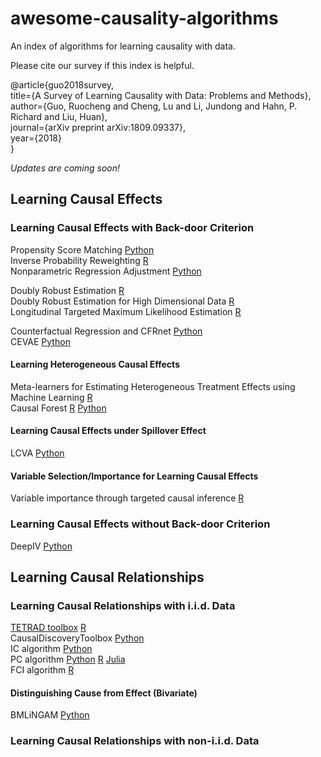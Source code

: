# awesome-causality-algorithms
An index of algorithms for learning causality with data.

Please cite our survey if this index is helpful.

@article{guo2018survey,</br>
  title={A Survey of Learning Causality with Data: Problems and Methods},</br>
  author={Guo, Ruocheng and Cheng, Lu and Li, Jundong and Hahn, P. Richard and Liu, Huan}, </br>
  journal={arXiv preprint arXiv:1809.09337}, </br>
  year={2018}</br>
}

*Updates are coming soon!*

## Learning Causal Effects

### Learning Causal Effects with Back-door Criterion
Propensity Score Matching [Python](https://github.com/akelleh/causality/tree/master/causality/estimation) </br>
Inverse Probability Reweighting [R](https://github.com/cran/ipw) </br>
Nonparametric Regression Adjustment [Python](https://github.com/akelleh/causality) </br>

Doubly Robust Estimation [R](https://github.com/gregridgeway/fastDR) </br>
Doubly Robust Estimation for High Dimensional Data [R](https://github.com/jantonelli111/DoublyRobustHD) </br>
Longitudinal Targeted Maximum Likelihood Estimation [R](https://github.com/joshuaschwab/ltmle) </br>

Counterfactual Regression and CFRnet [Python](https://github.com/oddrose/cfrnet) </br>
CEVAE [Python](https://github.com/AMLab-Amsterdam/CEVAE) </br>

#### Learning Heterogeneous Causal Effects
Meta-learners for Estimating Heterogeneous Treatment Effects using Machine Learning [R](https://github.com/soerenkuenzel/hte) </br>
Causal Forest [R](https://github.com/grf-labs/grf) [Python](https://github.com/kjung/scikit-learn) </br>


#### Learning Causal Effects under Spillover Effect
LCVA [Python](https://github.com/rguo12/CIKM18-LCVA)

#### Variable Selection/Importance for Learning Causal Effects
Variable importance through targeted causal inference [R](https://github.com/ck37/varimpact)

### Learning Causal Effects without Back-door Criterion
DeepIV [Python](https://github.com/jhartford/DeepIV)

## Learning Causal Relationships
### Learning Causal Relationships with i.i.d. Data
[TETRAD toolbox](http://www.phil.cmu.edu/tetrad/about.html) [R](https://github.com/bd2kccd/r-causal)</br>
CausalDiscoveryToolbox [Python](https://github.com/Diviyan-Kalainathan/CausalDiscoveryToolbox) </br>
IC algorithm [Python](https://github.com/akelleh/causality) </br>
PC algorithm [Python](https://github.com/keiichishima/pcalg) [R](https://github.com/cran/pcalg) [Julia](https://github.com/mschauer/CausalInference.jl) </br>
FCI algorithm [R](https://github.com/cran/pcalg) </br>

#### Distinguishing Cause from Effect (Bivariate)
BMLiNGAM [Python](https://github.com/taku-y/bmlingam)

### Learning Causal Relationships with non-i.i.d. Data
